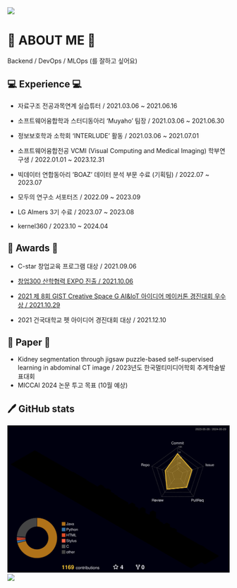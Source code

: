 <!-- <div align="center"> --> 
<img src="https://capsule-render.vercel.app/api?type=cylinder&color=E3A6AE&height=200&section=header&text=c0olcode&fontSize=80" />

# 💌 ABOUT ME 💌
Backend / DevOps / MLOps (를 잘하고 싶어요)


## 💻 Experience 💻

- 자료구조 전공과목연계 실습튜터 / 2021.03.06 ~ 2021.06.16

- 소프트웨어융합학과 스터디동아리 ‘Muyaho’ 팀장 / 2021.03.06 ~ 2021.06.30

- 정보보호학과 소학회 ‘INTERLUDE’ 활동 / 2021.03.06 ~ 2021.07.01

- 소프트웨어융합전공 VCMI (Visual Computing and Medical Imaging) 학부연구생 / 2022.01.01 ~ 2023.12.31

- 빅데이터 연합동아리 ’BOAZ’ 데이터 분석 부문 수료 (기획팀) / 2022.07 ~ 2023.07

- 모두의 연구소 서포터즈 / 2022.09 ~ 2023.09

- LG AImers 3기 수료 / 2023.07 ~ 2023.08

- kernel360 / 2023.10 ~ 2024.04 
  

## 🥇 Awards 🥇

- C-star 창업교육 프로그램 대상 / 2021.09.06

- [창업300 산학협력 EXPO 진출 / 2021.10.06](http://festival.u300.kr/cms/process/invest_2021/view.asp?c_show_no=71&c_check_no=64&c_relation=809&c_relation2=903&c_team_no=2566&c_festival_type=&s_text=wonq)

- [2021 제 8회 GIST Creative Space G AI&IoT 아이디어 메이커톤 경진대회 우수상 / 2021.10.29](https://github.com/yejincode/petviews.git)

- 2021 건국대학교 펫 아이디어 경진대회 대상 / 2021.12.10
  

## 🔭 Paper 🔭
- Kidney segmentation through jigsaw puzzle-based self-supervised learning in abdominal CT image / 2023년도 한국멀티미디어학회 추계학술발표대회
- MICCAI 2024 논문 투고 목표 (10월 예상) 


## 🖊️ GitHub stats
![jandi](./profile-3d-contrib/profile-night-rainbow.svg)
<a href="https://github.com/devxb/gitanimals">
    <img src = "https://render.gitanimals.org/farms/{c0olcode}"/>
</a>


</div>



